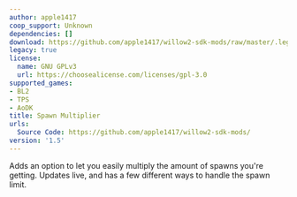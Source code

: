 ```yaml
---
author: apple1417
coop_support: Unknown
dependencies: []
download: https://github.com/apple1417/willow2-sdk-mods/raw/master/.legacy/SpawnMultiplier.zip
legacy: true
license:
  name: GNU GPLv3
  url: https://choosealicense.com/licenses/gpl-3.0
supported_games:
- BL2
- TPS
- AoDK
title: Spawn Multiplier
urls:
  Source Code: https://github.com/apple1417/willow2-sdk-mods/
version: '1.5'
---
```

Adds an option to let you easily multiply the amount of spawns you're getting. Updates live, and has a few different ways to handle the spawn limit.